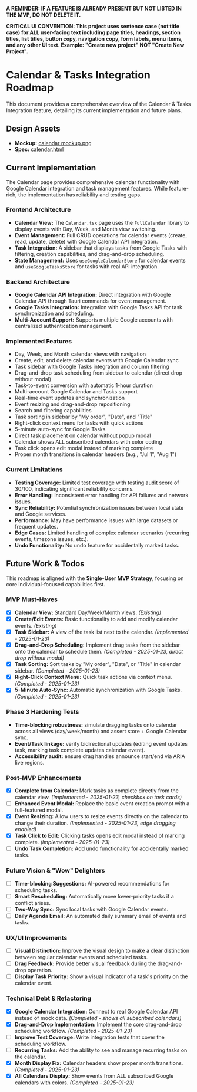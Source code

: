 **A REMINDER: IF A FEATURE IS ALREADY PRESENT BUT NOT LISTED IN THE MVP, DO NOT DELETE IT.**

**CRITICAL UI CONVENTION: This project uses sentence case (not title case) for ALL user-facing text including page titles, headings, section titles, list titles, button copy, navigation copy, form labels, menu items, and any other UI text. Example: "Create new project" NOT "Create New Project".**

# Calendar & Tasks Integration Roadmap

This document provides a comprehensive overview of the Calendar & Tasks Integration feature, detailing its current implementation and future plans.

## Design Assets

- **Mockup:** [calendar mockup.png](../../design/mockups/calendar%20mockup.png)
- **Spec:** [calendar.html](../../design/specs/calendar.html)

## Current Implementation

The Calendar page provides comprehensive calendar functionality with Google Calendar integration and task management features. While feature-rich, the implementation has reliability and testing gaps.

### Frontend Architecture

- **Calendar View:** The `Calendar.tsx` page uses the `FullCalendar` library to display events with Day, Week, and Month view switching.
- **Event Management:** Full CRUD operations for calendar events (create, read, update, delete) with Google Calendar API integration.
- **Task Integration:** A sidebar that displays tasks from Google Tasks with filtering, creation capabilities, and drag-and-drop scheduling.
- **State Management:** Uses `useGoogleCalendarStore` for calendar events and `useGoogleTasksStore` for tasks with real API integration.

### Backend Architecture

- **Google Calendar API Integration:** Direct integration with Google Calendar API through Tauri commands for event management.
- **Google Tasks Integration:** Integration with Google Tasks API for task synchronization and scheduling.
- **Multi-Account Support:** Supports multiple Google accounts with centralized authentication management.

### Implemented Features

- Day, Week, and Month calendar views with navigation
- Create, edit, and delete calendar events with Google Calendar sync
- Task sidebar with Google Tasks integration and column filtering
- Drag-and-drop task scheduling from sidebar to calendar (direct drop without modal)
- Task-to-event conversion with automatic 1-hour duration
- Multi-account Google Calendar and Tasks support
- Real-time event updates and synchronization
- Event resizing and drag-and-drop repositioning
- Search and filtering capabilities
- Task sorting in sidebar by "My order", "Date", and "Title"
- Right-click context menu for tasks with quick actions
- 5-minute auto-sync for Google Tasks
- Direct task placement on calendar without popup modal
- Calendar shows ALL subscribed calendars with color coding
- Task click opens edit modal instead of marking complete
- Proper month transitions in calendar headers (e.g., "Jul 1", "Aug 1")

### Current Limitations

- **Testing Coverage:** Limited test coverage with testing audit score of 30/100, indicating significant reliability concerns.
- **Error Handling:** Inconsistent error handling for API failures and network issues.
- **Sync Reliability:** Potential synchronization issues between local state and Google services.
- **Performance:** May have performance issues with large datasets or frequent updates.
- **Edge Cases:** Limited handling of complex calendar scenarios (recurring events, timezone issues, etc.).
- **Undo Functionality:** No undo feature for accidentally marked tasks.

## Future Work & Todos

This roadmap is aligned with the **Single-User MVP Strategy**, focusing on core individual-focused capabilities first.

### MVP Must-Haves

- [x] **Calendar View:** Standard Day/Week/Month views. *(Existing)*
- [x] **Create/Edit Events:** Basic functionality to add and modify calendar events. *(Existing)*
- [x] **Task Sidebar:** A view of the task list next to the calendar. *(Implemented - 2025-01-23)*
- [x] **Drag-and-Drop Scheduling:** Implement drag tasks from the sidebar onto the calendar to schedule them. *(Completed - 2025-01-23, direct drop without modal)*
- [x] **Task Sorting:** Sort tasks by "My order", "Date", or "Title" in calendar sidebar. *(Completed - 2025-01-23)*
- [x] **Right-Click Context Menu:** Quick task actions via context menu. *(Completed - 2025-01-23)*
- [x] **5-Minute Auto-Sync:** Automatic synchronization with Google Tasks. *(Completed - 2025-01-23)*

### Phase 3 Hardening Tests

- **Time-blocking robustness:** simulate dragging tasks onto calendar across all views (day/week/month) and assert store + Google Calendar sync.
- **Event/Task linkage:** verify bidirectional updates (editing event updates task, marking task complete updates calendar event).
- **Accessibility audit:** ensure drag handles announce start/end via ARIA live regions.

### Post-MVP Enhancements

- [x] **Complete from Calendar:** Mark tasks as complete directly from the calendar view. *(Implemented - 2025-01-23, checkbox on task cards)*
- [ ] **Enhanced Event Modal:** Replace the basic event creation prompt with a full-featured modal.
- [x] **Event Resizing:** Allow users to resize events directly on the calendar to change their duration. *(Implemented - 2025-01-23, edge dragging enabled)*
- [x] **Task Click to Edit:** Clicking tasks opens edit modal instead of marking complete. *(Implemented - 2025-01-23)*
- [ ] **Undo Task Completion:** Add undo functionality for accidentally marked tasks.

### Future Vision & "Wow" Delighters

- [ ] **Time-blocking Suggestions:** AI-powered recommendations for scheduling tasks.
- [ ] **Smart Rescheduling:** Automatically move lower-priority tasks if a conflict arises.
- [ ] **Two-Way Sync:** Sync local tasks with Google Calendar events.
- [ ] **Daily Agenda Email:** An automated daily summary email of events and tasks.

### UX/UI Improvements

- [ ] **Visual Distinction:** Improve the visual design to make a clear distinction between regular calendar events and scheduled tasks.
- [ ] **Drag Feedback:** Provide better visual feedback during the drag-and-drop operation.
- [ ] **Display Task Priority:** Show a visual indicator of a task's priority on the calendar event.

### Technical Debt & Refactoring

- [x] **Google Calendar Integration:** Connect to real Google Calendar API instead of mock data. *(Completed - shows all subscribed calendars)*
- [x] **Drag-and-Drop Implementation:** Implement the core drag-and-drop scheduling workflow. *(Completed - 2025-01-23)*
- [ ] **Improve Test Coverage:** Write integration tests that cover the scheduling workflow.
- [ ] **Recurring Tasks:** Add the ability to see and manage recurring tasks on the calendar.
- [x] **Month Display Fix:** Calendar headers show proper month transitions. *(Completed - 2025-01-23)*
- [x] **All Calendars Display:** Show events from ALL subscribed Google calendars with colors. *(Completed - 2025-01-23)* 